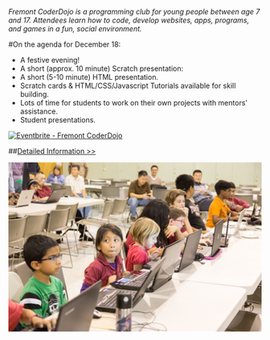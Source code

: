 *Fremont CoderDojo is a programming club for young people between age 7 and 17. Attendees learn how to code, develop websites, apps, programs, and games in a fun, social environment.*
	
#On the agenda for December 18:
* A festive evening!
* A short (approx. 10 minute) Scratch presentation:
* A short (5-10 minute) HTML presentation.
* Scratch cards & HTML/CSS/Javascript Tutorials available for skill building.
* Lots of time for students to work on their own projects with mentors' assistance.
* Student presentations.

<a href="http://www.eventbrite.com/e/fremont-coderdojo-tickets-14861666645?ref=ebtn" target="_blank"><img src="https://www.eventbrite.com/custombutton?eid=14861666645" alt="Eventbrite - Fremont CoderDojo" /></a>

##[Detailed Information >>](/about)

<img class="pure-img" src="/img/kids.jpg">
